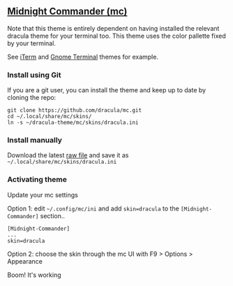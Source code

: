 ## [Midnight Commander (mc)](https://midnight-commander.org/)

Note that this theme is entirely dependent on having installed the relevant dracula theme for your terminal too. This theme uses the color pallette fixed by your terminal.

See [iTerm](https://draculatheme.com/iterm/) and [Gnome Terminal](https://draculatheme.com/gnome-terminal/) themes for example.


### Install using Git

If you are a git user, you can install the theme and keep up to date by cloning the repo:

    git clone https://github.com/dracula/mc.git
    cd ~/.local/share/mc/skins/
    ln -s ~/dracula-theme/mc/skins/dracula.ini


### Install manually

Download the latest [raw file](https://raw.githubusercontent.com/dracula/mc/master/skins/dracula.ini) and save it as `~/.local/share/mc/skins/dracula.ini`

### Activating theme

Update your mc settings

Option 1: edit `~/.config/mc/ini` and add `skin=dracula` to the `[Midnight-Commander]` section..

    [Midnight-Commander]
    ...
    skin=dracula

Option 2: choose the skin through the mc UI with F9 > Options > Appearance

Boom! It's working
